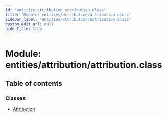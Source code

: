 ```yaml
---
id: "entities_attribution_attribution_class"
title: "Module: entities/attribution/attribution.class"
sidebar_label: "entities/attribution/attribution.class"
custom_edit_url: null
hide_title: true
---
```


# Module: entities/attribution/attribution.class

## Table of contents

### Classes

- [Attribution](../classes/entities_attribution_attribution_class.attribution.md)
